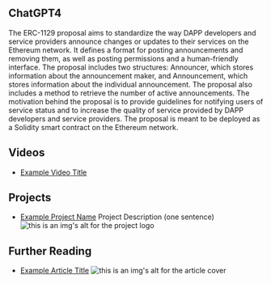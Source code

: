## ChatGPT4

The ERC-1129 proposal aims to standardize the way DAPP developers and service providers announce changes or updates to their services on the Ethereum network. It defines a format for posting announcements and removing them, as well as posting permissions and a human-friendly interface. The proposal includes two structures: Announcer, which stores information about the announcement maker, and Announcement, which stores information about the individual announcement. The proposal also includes a method to retrieve the number of active announcements. The motivation behind the proposal is to provide guidelines for notifying users of service status and to increase the quality of service provided by DAPP developers and service providers. The proposal is meant to be deployed as a Solidity smart contract on the Ethereum network.

## Videos

- [Example Video Title](https://www.youtube.com/watch?v=TDGq4aeevgY)

## Projects

- [Example Project Name](https://xxxx.xxx/xxxxx) Project Description (one sentence) ![this is an img's alt for the project logo](https://xxxx.xxx/project-logo.xxx)

## Further Reading

- [Example Article Title](https://xxxx.xxx/xxxxx) ![this is an img's alt for the article cover](https://xxxx.xxx/article-cover.xxx)
